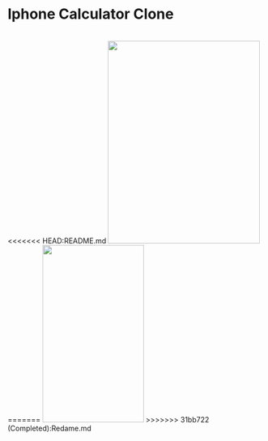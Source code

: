# Iphone Calculator Clone


<br>
<<<<<<< HEAD:README.md
<img src="https://www.linkpicture.com/q/Screenshot-2023-03-02-182808.png" width="300px" height="400px">
=======
<img src="https://www.linkpicture.com/q/Screenshot-2023-03-02-190502.png" width="200px" height="350px">
>>>>>>> 31bb722 (Completed):Redame.md
